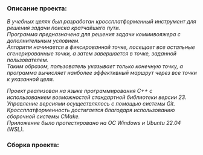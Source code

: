### Описание проекта:  

*В учебных целях был разработан кроссплатформенный инструмент для решения задачи поиска кратчайшего пути.  
Программа предназначена для решения задачи коммивояжера с дополнительным условием.  
Алгоритм начинается в фиксированной точке, посещает все остальные сгенерированные точки, а затем завершается в точке, заданной пользователем.  
Таким образом, пользователь указывает только конечную точку, а программа вычисляет наиболее эффективный маршрут через все точки к указанной цели.*  

*Проект реализован на языке программирования C++ с использованием возможностей стандартной библиотеки версии 23.
Управление версиями осуществлялось с помощью системы Git.  
Кроссплатформенность достигается благодаря использованию сборочной системы CMake.  
Приложение было протестировано на OC Windows и Ubuntu 22.04 (WSL).*  

### Сборка проекта:  
